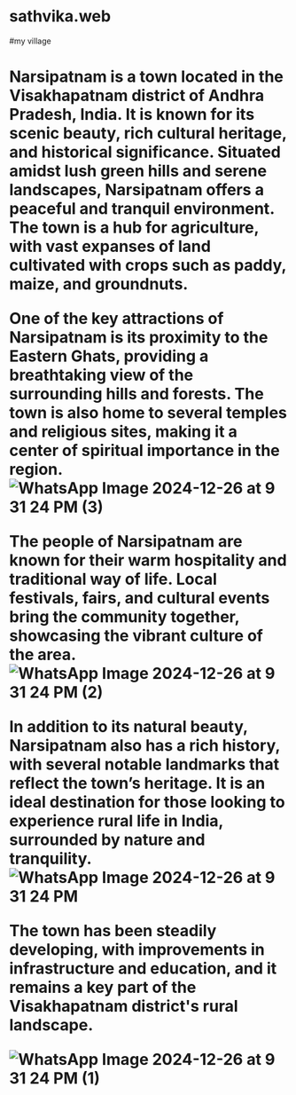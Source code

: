 # sathvika.web
#my village
<h1>
Narsipatnam is a town located in the Visakhapatnam district of Andhra Pradesh, India. It is known for its scenic beauty, rich cultural heritage, and historical significance. Situated amidst lush green hills and serene landscapes, Narsipatnam offers a peaceful and tranquil environment. The town is a hub for agriculture, with vast expanses of land cultivated with crops such as paddy, maize, and groundnuts.



One of the key attractions of Narsipatnam is its proximity to the Eastern Ghats, providing a breathtaking view of the surrounding hills and forests. The town is also home to several temples and religious sites, making it a center of spiritual importance in the region. 
![WhatsApp Image 2024-12-26 at 9 31 24 PM (3)](https://github.com/user-attachments/assets/419fd77f-f0bf-40c0-be49-9587a0b43941)

The people of Narsipatnam are known for their warm hospitality and traditional way of life. Local festivals, fairs, and cultural events bring the community together, showcasing the vibrant culture of the area.
![WhatsApp Image 2024-12-26 at 9 31 24 PM (2)](https://github.com/user-attachments/assets/b6e3f051-41f7-42fc-97cf-d5921174181b)

In addition to its natural beauty, Narsipatnam also has a rich history, with several notable landmarks that reflect the town’s heritage. It is an ideal destination for those looking to experience rural life in India, surrounded by nature and tranquility. 
![WhatsApp Image 2024-12-26 at 9 31 24 PM](https://github.com/user-attachments/assets/51fa8670-7997-4252-92dc-161dfe0cdb8e)

The town has been steadily developing, with improvements in infrastructure and education, and it remains a key part of the Visakhapatnam district's rural landscape.

![WhatsApp Image 2024-12-26 at 9 31 24 PM (1)](https://github.com/user-attachments/assets/8bd632aa-057a-4fe3-9669-f3e8c8666766)


<h1/>
